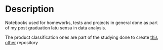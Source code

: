 # Description

Notebooks used for homeworks, tests and projects in general done as part of my post graduation latu sensu in data analysis.

The product classification ones are part of the studying done to create [this other](https://github.com/elvisdias/product-classification) repository
